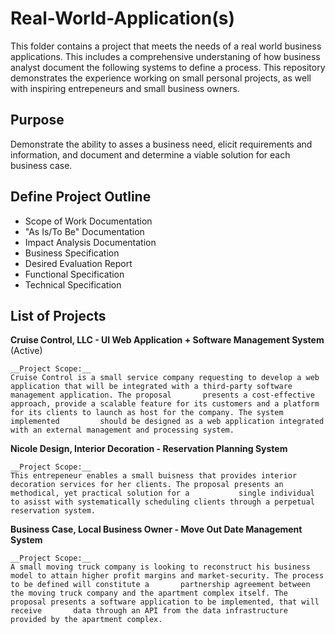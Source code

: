 # Real-World-Application(s)

This folder contains a project that meets the needs of a real world business applications. This includes a comprehensive understaning of how business analyst document the following systems to define a process. This repository demonstrates the experience working on small personal projects, as well with inspiring entrepeneurs and small business owners.

## Purpose

Demonstrate the ability to asses a business need, elicit requirements and information, and document and determine a viable solution for each business case.

## Define Project Outline

- Scope of Work Documentation
- "As Is/To Be" Documentation
- Impact Analysis Documentation
- Business Specification
- Desired Evaluation Report
- Functional Specification
- Technical Specification

## List of Projects

__Cruise Control, LLC - UI Web Application + Software Management System__ (Active)

    __Project Scope:__
    Cruise Control is a small service company requesting to develop a web application that will be integrated with a third-party software management application. The proposal       presents a cost-effective approach, provide a scalable feature for its customers and a platform for its clients to launch as host for the company. The system implemented         should be designed as a web application integrated with an external management and processing system. 

__Nicole Design, Interior Decoration - Reservation Planning System__ 

    __Project Scope:__
    This entrepeneur enables a small buisness that provides interior decoration services for her clients. The proposal presents an methodical, yet practical solution for a           single individual to asisst with systematically scheduling clients through a perpetual reservation system.

__Business Case, Local Business Owner - Move Out Date Management System__

    __Project Scope:__
    A small moving truck company is looking to reconstruct his business model to attain higher profit margins and market-security. The process to be defined will constitute a       partnership agreement between the moving truck company and the apartment complex itself. The proposal presents a software application to be implemented, that will receive       data through an API from the data infrastructure provided by the apartment complex.
